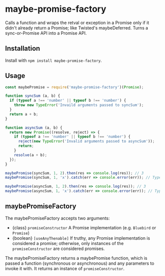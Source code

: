 # maybe-promise-factory
Calls a function and wraps the retval or exception in a Promise only if it didn't already return a Promise; like Twisted's maybeDeferred.  Turns a sync-or-Promise API into a Promise API.

## Installation

Install with `npm install maybe-promise-factory`.

## Usage

```js
const maybePromise = require('maybe-promise-factory')(Promise);

function syncSum (a, b) {
  if (typeof a !== 'number' || typeof b !== 'number') {
    throw new TypeError('Invaild arguments passed to syncSum');
  }
  return a + b;
}

function asyncSum (a, b) {
  return new Promise((resolve, reject) => {
    if (typeof a !== 'number' || typeof b !== 'number') {
      reject(new TypeError('Invalid arguments passed to asyncSum'));
      return;
    }
    resolve(a + b);
  });
}

maybePromise(syncSum, 1, 2).then(res => console.log(res)); // 3
maybePromise(syncSum, 1, 'x').catch(err => console.error(err)); // TypeError

maybePromise(asyncSum, 1, 2).then(res => console.log(res)); // 3
maybePromise(asyncSum, 1, 'x').catch(err => console.error(err)); // TypeError
```

## maybePromiseFactory

The maybePromiseFactory accepts two arguments:

* {class} `promiseConstructor` A Promise implementation (e.g. `Bluebird` or `Promise`)
* {boolean} `[useAnyThenable]` If truthy, any Promise implementation is considered a promise; otherwise, only instances of the `promiseConstructor` are considered promises.

The maybePromiseFactory returns a maybePromise function, which is passed a function (synchronous or asynchronous) and any parameters to invoke it with. It returns an instance of `promiseConstructor`.
